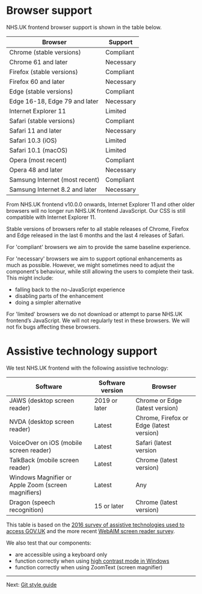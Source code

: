 # Browser support

NHS.UK frontend browser support is shown in the table below.

| Browser                        | Support   |
| ------------------------------ | --------- |
| Chrome (stable versions)       | Compliant |
| Chrome 61 and later            | Necessary |
| Firefox (stable versions)      | Compliant |
| Firefox 60 and later           | Necessary |
| Edge (stable versions)         | Compliant |
| Edge 16-18, Edge 79 and later  | Necessary |
| Internet Explorer 11           | Limited   |
| Safari (stable versions)       | Compliant |
| Safari 11 and later            | Necessary |
| Safari 10.3 (iOS)              | Limited   |
| Safari 10.1 (macOS)            | Limited   |
| Opera (most recent)            | Compliant |
| Opera 48 and later             | Necessary |
| Samsung Internet (most recent) | Compliant |
| Samsung Internet 8.2 and later | Necessary |

From NHS.UK frontend v10.0.0 onwards, Internet Explorer 11 and other older browsers will no longer run NHS.UK frontend JavaScript. Our CSS is still compatible with Internet Explorer 11.

Stable versions of browsers refer to all stable releases of Chrome, Firefox and Edge released in the last 6 months and the last 4 releases of Safari.

For 'compliant' browsers we aim to provide the same baseline experience.

For 'necessary' browsers we aim to support optional enhancements as much as possible. However, we might sometimes need to adjust the component's behaviour, while still allowing the users to complete their task. This might include:

- falling back to the no-JavaScript experience
- disabling parts of the enhancement
- doing a simpler alternative

For 'limited' browsers we do not download or attempt to parse NHS.UK frontend’s JavaScript. We will not regularly test in these browsers. We will not fix bugs affecting these browsers.

# Assistive technology support

We test NHS.UK frontend with the following assistive technology:

| Software                                            | Software version | Browser                                  |
| --------------------------------------------------- | ---------------- | ---------------------------------------- |
| JAWS (desktop screen reader)                        | 2019 or later    | Chrome or Edge (latest version)          |
| NVDA (desktop screen reader)                        | Latest           | Chrome, Firefox or Edge (latest version) |
| VoiceOver on iOS (mobile screen reader)             | Latest           | Safari (latest version                   |
| TalkBack (mobile screen reader)                     | Latest           | Chrome (latest version)                  |
| Windows Magnifier or Apple Zoom (screen magnifiers) | Latest           | Any                                      |
| Dragon (speech recognition)                         | 15 or later      | Chrome (latest version)                  |

This table is based on the [2016 survey of assistive technologies used to access GOV.UK](https://accessibility.blog.gov.uk/2016/11/01/results-of-the-2016-gov-uk-assistive-technology-survey/) and the more recent [WebAIM screen reader survey](https://webaim.org/projects/screenreadersurvey9/).

We also test that our components:

- are accessible using a keyboard only
- function correctly when using [high contrast mode in Windows](https://support.microsoft.com/en-gb/help/13862/windows-use-high-contrast-mode)
- function correctly when using ZoomText (screen magnifier)

---

Next: [Git style guide](git-style-guide.md)
